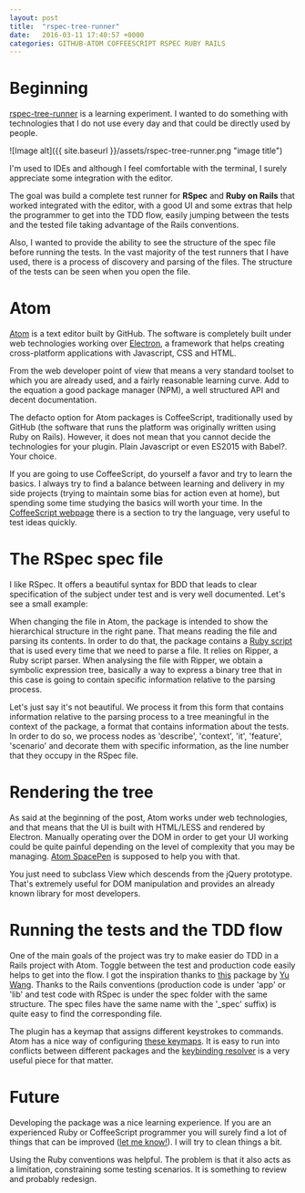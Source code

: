 ```yaml
---
layout: post
title:  "rspec-tree-runner"
date:   2016-03-11 17:40:57 +0000
categories: GITHUB-ATOM COFFEESCRIPT RSPEC RUBY RAILS
---
```


# Beginning
<a href="https://atom.io/packages/rspec-tree-runner" target='blank'>rspec-tree-runner</a> is a learning experiment. I wanted to do something with technologies that I do not use every day and that could be directly used by people.

![Image alt]({{ site.baseurl }}/assets/rspec-tree-runner.png "image title")

I'm used to IDEs and although I feel comfortable with the terminal, I surely appreciate some integration with the editor.

The goal was build a complete test runner for **RSpec** and **Ruby on Rails** that worked integrated with the editor, with a good UI and some extras that
help the programmer to get into the TDD flow, easily jumping between the tests and the tested file taking advantage of the Rails conventions.

Also, I wanted to provide the ability to see the structure of the spec file before running the tests. In the vast majority of the
test runners that I have used, there is a process of discovery and parsing of the files. The structure of the tests can be seen when you open the file.

# Atom
<a href="https://atom.io/" target='blank'>Atom</a> is a text editor built by GitHub. The software is completely built under web technologies working over <a href="https://github.com/atom/electron" target='blank'>Electron</a>,
a framework that helps creating cross-platform applications with Javascript, CSS and HTML.

From the web developer point of view that means a very standard toolset to which you are already used, and a fairly reasonable learning curve.
Add to the equation a good package manager (NPM), a well structured API and decent documentation.

The defacto option for Atom packages is CoffeeScript, traditionally used by GitHub (the software that runs the platform was originally written using Ruby on Rails). However, it does not mean that you cannot decide the technologies for your plugin. Plain Javascript or even ES2015 with Babel?. Your choice.

If you are going to use CoffeeScript, do yourself a favor and try to learn the basics. I always try to find a balance
between learning and delivery in my side projects (trying to maintain some bias for action even at home), but spending
some time studying the basics will worth your time. In the <a href="http://coffeescript.org/" target='blank'>CoffeeScript webpage</a> there
is a section to try the language, very useful to test ideas quickly.

# The RSpec spec file
I like RSpec. It offers a beautiful syntax for BDD that leads to clear specification of the subject under test and is very well documented. Let's see a small example:

<script src="https://gist.github.com/jacobmendoza/ab4eff3fc77f8699f2dc.js"></script>

When changing the file in Atom, the package is intended to show the hierarchical structure in the right pane. That means reading the file and parsing its contents.
In order to do that, the package contains a <a href="https://github.com/jacobmendoza/rspec-tree-runner/blob/master/spec-analyzer/spec_analyzer_script.rb" target='blank'>Ruby script</a> that is used every time that we need to parse a file.
It relies on Ripper, a Ruby script parser. When analysing the file with Ripper, we obtain a symbolic expression tree,
basically a way to express a binary tree that in this case is going to contain specific information relative to the parsing process.

<script src="https://gist.github.com/jacobmendoza/164c2c0a713be3ade49e.js"></script>

Let's just say it's not beautiful. We process it from this form that contains information relative to the parsing process
to a tree meaningful in the context of the package, a format that contains information about the tests. In order to do so, we process nodes as
'describe', 'context', 'it', 'feature', 'scenario' and decorate them with specific information, as the line number that they occupy
in the RSpec file.

# Rendering the tree
As said at the beginning of the post, Atom works under web technologies, and that means that the UI is built with HTML/LESS and rendered by Electron.
Manually operating over the DOM in order to get your UI working could be quite painful depending on the level of complexity that you may be managing. <a href="https://github.com/atom-archive/space-pen" target='blank'>Atom SpacePen</a> is supposed to help you with that.

You just need to subclass View which descends from the jQuery prototype. That's extremely useful for DOM manipulation and provides an already known library
for most developers.

# Running the tests and the TDD flow

One of the main goals of the project was try to make easier do TDD in a Rails project with Atom.
Toggle between the test and production code easily helps to get into the flow. I got the inspiration thanks
to <a href="https://github.com/wangyuhere/atom-rails-rspec">this</a> package by <a href="https://github.com/wangyuhere">Yu Wang</a>. Thanks to the
Rails conventions (production code is under 'app' or 'lib' and test code with RSpec is under the spec folder with the same structure. The spec files
have the same name with the '_spec' suffix) is quite easy to find the corresponding file.

The plugin has a keymap that assigns different keystrokes to commands. Atom has a nice way of configuring <a href="http://flight-manual.atom.io/behind-atom/sections/keymaps-in-depth/">these keymaps</a>.
It is easy to run into conflicts between different packages and the <a href="https://atom.io/packages/keybinding-resolver">keybinding resolver</a> is a very useful piece for that matter.

# Future

Developing the package was a nice learning experience. If you are an experienced Ruby or CoffeeScript programmer you will surely
find a lot of things that can be improved (<a href="https://github.com/jacobmendoza/rspec-tree-runner/issues" target='blank'>let me know!</a>). I will try to clean things a bit.

Using the Ruby conventions was helpful. The problem is that it also acts as a limitation, constraining some
testing scenarios. It is something to review and probably redesign.
